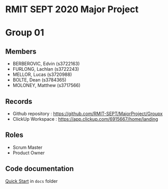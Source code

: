 # RMIT SEPT 2020 Major Project

# Group 01

## Members
* BERBEROVIC, Edvin (s3722163)
* FURLONG, Lachlan (s3722243)
* MELLOR, Lucas (s3720988)
* BOLTE, Dean (s3784365)
* MOLONEY, Matthew (s3717566)

## Records

* Github repository : https://github.com/RMIT-SEPT/MajorProject/Groupx
* ClickUp Workspace : https://app.clickup.com/6915667/home/landing

## Roles

* Scrum Master
* Product Owner

## Code documentation

[Quick Start](/docs/README.md) in `docs` folder
